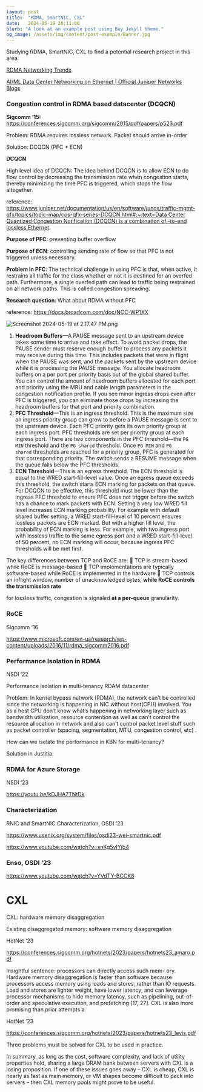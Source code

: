 ```yaml
---
layout: post
title:  "RDMA, SmartNIC, CXL"
date:   2024-05-19 20:11:00
blurb: "A look at an example post using Bay Jekyll theme."
og_image: /assets/img/content/post-example/Banner.jpg
---
```


Studying RDMA, SmartNIC, CXL to find a potential research project in this area.

[RDMA Networking Trends](https://www.linkedin.com/pulse/rdma-networking-trends-rakesh-cheerla-izpuc/)

[AI/ML Data Center Networking on Ethernet | Official Juniper Networks Blogs](https://blogs.juniper.net/en-us/industry-solutions-and-trends/ai-ml-data-center-networking-on-ethernet)

### Congestion control in RDMA based datacenter (DCQCN)

**Sigcomm ‘15:** https://conferences.sigcomm.org/sigcomm/2015/pdf/papers/p523.pdf

Problem: RDMA requires lossless network. Packet should arrive in-order

Solution: DCQCN (PFC + ECN)

**DCQCN**

High level idea of DCQCN: The idea behind DCQCN is to allow ECN to do flow control by decreasing the transmission rate when congestion starts, thereby minimizing the time PFC is triggered, which stops the flow altogether.

reference: [https://www.juniper.net/documentation/us/en/software/junos/traffic-mgmt-qfx/topics/topic-map/cos-qfx-series-DCQCN.html#:~:text=Data Center Quantized Congestion Notification (DCQCN) is a combination of,-to-end lossless Ethernet](https://www.juniper.net/documentation/us/en/software/junos/traffic-mgmt-qfx/topics/topic-map/cos-qfx-series-DCQCN.html#:~:text=Data%20Center%20Quantized%20Congestion%20Notification%20(DCQCN)%20is%20a%20combination%20of,%2Dto%2Dend%20lossless%20Ethernet).

**Purpose of PFC**: preventing buffer overflow

**Purpose of ECN**: controlling sending rate of flow so that PFC is not triggered unless necessary.

**Problem in PFC**: The technical challenge in using PFC is that, when active, it restrains all traffic for the class whether or not it is destined for an overfed path. Furthermore, a single overfed path can lead to traffic being restrained on all network paths. This is called congestion spreading.

**Research question**: What about RDMA without PFC

reference: https://docs.broadcom.com/doc/NCC-WP1XX

![Screenshot 2024-05-19 at 2.17.47 PM.png](https://prod-files-secure.s3.us-west-2.amazonaws.com/aca92d6c-bf49-44a5-960f-b5e4021a3675/ab1f8b92-8ee7-45c7-b36e-5ea195899b16/Screenshot_2024-05-19_at_2.17.47_PM.png)

1. **Headroom Buffers**—A PAUSE message sent to an upstream device takes some time to arrive and take effect. To avoid packet drops, the PAUSE sender must reserve enough buffer to process any packets it may receive during this time. This includes packets that were in flight when the PAUSE was sent, and the packets sent by the upstream device while it is processing the PAUSE message. You allocate headroom buffers on a per port per priority basis out of the global shared buffer. You can control the amount of headroom buffers allocated for each port and priority using the MRU and cable length parameters in the congestion notification profile. If you see minor ingress drops even after PFC is triggered, you can eliminate those drops by increasing the headroom buffers for that port and priority combination.
2. **PFC Threshold**—This is an ingress threshold. This is the maximum size an ingress priority group can grow to before a PAUSE message is sent to the upstream device. Each PFC priority gets its own priority group at each ingress port. PFC thresholds are set per priority group at each ingress port. There are two components in the PFC threshold—the `PG MIN` threshold and the `PG shared` threshold. Once `PG MIN` and `PG shared` thresholds are reached for a priority group, PFC is generated for that corresponding priority. The switch sends a RESUME message when the queue falls below the PFC thresholds.
3. **ECN Threshold**—This is an egress threshold. The ECN threshold is equal to the WRED start-fill-level value. Once an egress queue exceeds this threshold, the switch starts ECN marking for packets on that queue. For DCQCN to be effective, this threshold must be lower than the ingress PFC threshold to ensure PFC does not trigger before the switch has a chance to mark packets with ECN. Setting a very low WRED fill level increases ECN marking probability. For example with default shared buffer setting, a WRED start-fill-level of 10 percent ensures lossless packets are ECN marked. But with a higher fill level, the probability of ECN marking is less. For example, with two ingress port with lossless traffic to the same egress port and a WRED start-fill-level of 50 percent, no ECN marking will occur, because ingress PFC thresholds will be met first.

The key differences between TCP and RoCE are:
 TCP is stream-based while RoCE is message-based
 TCP implementations are typically software-based while RoCE is implemented in the hardware
 TCP controls an inflight window, number of unacknowledged bytes, **while RoCE controls the transmission rate**

for lossless traffic, congestion is signaled **at a per-queue** granularity.

### RoCE

Sigcomm ‘16

https://www.microsoft.com/en-us/research/wp-content/uploads/2016/11/rdma_sigcomm2016.pdf

### Performance Isolation in RDMA

NSDI ‘22

Performance isolation in multi-tenancy RDAM datacenter

Problem: In kernel bypass network (RDMA), the network can’t be controlled since the networking is happening in NIC without host(CPU) involved. You as a host CPU don’t know what’s happening in networking layer such as bandwidth utilization, resource contention as well as can’t control the resource allocation in network and also can’t control packet level stuff such as packet controller (spacing, segmentation, MTU, congestion control, etc) .

How can we isolate the performance in KBN for multi-tenancy?

Solution in Justitia: 

### RDMA for Azure Storage

NSDI ‘23

https://youtu.be/kDJHA7TNtDk

### Characterization

RNIC and SmartNIC Characterization, OSDI ‘23

https://www.usenix.org/system/files/osdi23-wei-smartnic.pdf

https://www.youtube.com/watch?v=snKg5vIYjb4

### Enso, OSDI ‘23

https://www.youtube.com/watch?v=YVdTY-BCCK8

# CXL

CXL: hardware memory disaggregation

Existing disaggregated memory: software memory disaggregation

HotNet ‘23

https://conferences.sigcomm.org/hotnets/2023/papers/hotnets23_amaro.pdf

Insightful sentence: processors can directly access such mem- ory. Hardware memory disaggregation is faster than software because processors access memory using loads and stores, rather than IO requests. Load and stores are lighter weight, have lower latency, and can leverage processor mechanisms to hide memory latency, such as pipelining, out-of-order and speculative execution, and prefetching [17, 27]. CXL is also more promising than prior attempts a

HotNet ‘23

https://conferences.sigcomm.org/hotnets/2023/papers/hotnets23_levis.pdf

Three problems must be solved for CXL to be used in practice.

In summary, as long as the cost, software complexity, and lack of utility properties hold, sharing a large DRAM bank between servers with CXL is a losing proposition. If one of these issues goes away – CXL is cheap, CXL is nearly as fast as main memory, or VM shapes become difficult to pack into servers – then CXL memory pools might prove to be useful.